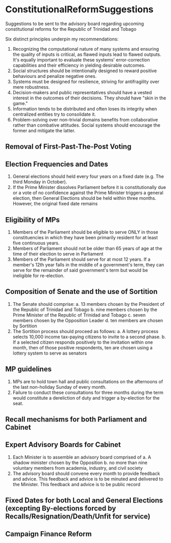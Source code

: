 # ConstitutionalReformSuggestions
Suggestions to be sent to the advisory board regarding upcoming constitutional reforms for the Republic of Trinidad and Tobago

Six distinct principles underpin my recommendations: 
1. Recognizing the computational nature of many systems and ensuring the quality of inputs is critical, as flawed inputs lead to flawed outputs. It's equally important to evaluate these systems' error-correction capabilities and their efficiency in yielding desirable outcomes.
2. Social structures should be intentionally designed to reward positive behaviours and penalize negative ones.
3. Systems must be designed for resilience, striving for antifragility over mere robustness.
4. Decision-makers and public representatives should have a vested interest in the outcomes of their decisions. They should have "skin in the game."
5. Information tends to be distributed and often loses its integrity when centralized entities try to consolidate it.
6. Problem-solving over non-trivial domains benefits from collaborative rather than combative attitudes. Social systems should encourage the former and mitigate the latter.
   

## Removal of First-Past-The-Post Voting

## Election Frequencies and Dates
1. General elections should held every four years on a fixed date (e.g. The third Monday in October).
2. If the Prime Minister dissolves Parliament before it is constitutionally due or a vote of no confidence against the Prime Minister triggers a general election, then General Elections should be held within three months. However, the original fixed date remains

## Eligibility of MPs
1. Members of the Parliament should be eligible to serve ONLY in those constituencies in which they have been primarily resident for at least five continuous years.
2. Members of Parliament should not be older than 65 years of age at the time of their election to serve in Parliament
3. Members of the Parliament should serve for at most 12 years. If a member's 12th year falls in the middle of a government's term, they can serve for the remainder of said government's term but would be ineligible for re-election.


## Composition of Senate and the use of Sortition
1. The Senate should comprise:
   a. 13 members chosen by the President of the Republic of Trinidad and Tobago
   b. nine members chosen by the Prime Minister of the Republic of Trinidad and Tobago
   c. seven members chosen by the Opposition Leader
   d. ten members are chosen by Sortition
2. The Sortition process should proceed as follows:
   a. A lottery process selects 10,000  income tax-paying citizens to invite to a second phase.
   b. If a selected citizen responds positively to the invitation within one month, then of those positive respondents, ten are chosen using a lottery system to serve as senators

## MP guidelines
1. MPs are to hold town hall and public consultations on the afternoons of the last non-holiday Sunday of every month.
2. Failure to conduct these consultations for three months during the term would constitute a dereliction of duty and trigger a by-election for the seat.

## Recall mechanisms for both Parliament and Cabinet 

## Expert Advisory Boards for Cabinet 
1. Each Minister is to assemble an advisory board comprised of
   a. A shadow minister chosen by the Opposition
   b. no more than nine voluntary members from academia, industry, and civil society
2. The advisory board should convene every month to provide feedback and advice. This feedback and advice is to be minuted and delivered to the Minister. This feedback and advice is to be public record

## Fixed Dates for both Local and General Elections (excepting By-elections forced by Recalls/Resignation/Death/Unfit for service)





## Campaign Finance Reform

